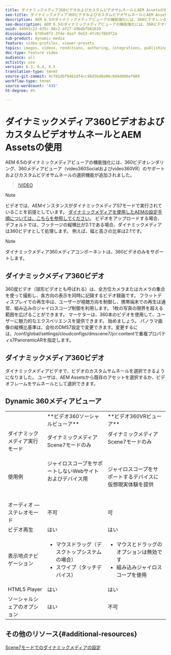 ```yaml
---
title: ダイナミックメディア360ビデオおよびカスタムビデオサムネールとAEM Assetsの使用
seo-title: ダイナミックメディア360ビデオおよびカスタムビデオサムネールとAEM Assetsの使用
description: AEM 6.5のダイナミックメディアビューアの機能強化には、360ビデオレンダリング、360メディアビューア（video360Socialおよびvideo360VR）のサポートおよびカスタムビデオサムネールの選択機能が追加されました。
seo-description: AEM 6.5のダイナミックメディアビューアの機能強化には、360ビデオレンダリング、360メディアビューア（video360Socialおよびvideo360VR）のサポートおよびカスタムビデオサムネールの選択機能が追加されました。
uuid: 44b91c22-635c-48c2-af27-49bdbfb61639
discoiquuid: 67d5e0f2-3fde-4ea7-9e53-4fc0cf8b9f2a
sub-product: dynamic-media
feature: video-profiles, viewer-presets
topics: images, videos, renditions, authoring, integrations, publishing, metadata
doc-type: feature video
audience: all
activity: use
version: 6.3, 6.4, 6.5
translation-type: tm+mt
source-git-commit: 9cf01dbf9461df4cc96d5bd0a96c0d4d900af089
workflow-type: tm+mt
source-wordcount: '435'
ht-degree: 4%

---
```



# ダイナミックメディア360ビデオおよびカスタムビデオサムネールとAEM Assetsの使用

AEM 6.5のダイナミックメディアビューアの機能強化には、360ビデオレンダリング、360メディアビューア（video360Socialおよびvideo360VR）のサポートおよびカスタムビデオサムネールの選択機能が追加されました。

>[!VIDEO](https://video.tv.adobe.com/v/26391?quality=9&learn=on)

>[!NOTE]
>
>ビデオでは、AEMインスタンスがダイナミックメディアS7モードで実行されていることを前提としています。  [ダイナミックメディアを使用したAEMの設定手順については、こちらを参照してください](https://helpx.adobe.com/experience-manager/6-3/assets/using/config-dynamic-fp-14410.html)。 ビデオをアップロードする場合、デフォルトでは、フッテージの縦横比が2:1である場合、ダイナミックメディアは360ビデオとして処理します。 例えば、幅と高さの比率は2:1です。

>[!NOTE]
>
>ダイナミックメディア360メディアコンポーネントは、360ビデオのみをサポートします。

## ダイナミックメディア360ビデオ

360度ビデオ（球形ビデオとも呼ばれる）は、全方位カメラまたはカメラの集合を使って撮影し、各方向の表示を同時に記録するビデオ録画です。 フラットディスプレイでの再生中は、ユーザーが視聴方向を制御し、携帯端末での再生は通常、組み込みのジャイロスコープ制御を利用します。  1枚の写真の限界を超える範囲を広げることができます。 マーケターは、360本のビデオを使用して、ユーザーに魅力的なエクスペリエンスを提供できます。  始めましょう。 パノラマ画像の縦横比基準は、会社のDMS7設定で変更できます。変更するには、/conf/global/settings/cloudconfigs/dmscene7/jcr:contentで重複プロパティs7PanoramicARを指定します。

## ダイナミックメディア360ビデオ

ダイナミックメディアビデオで、ビデオのカスタムサムネールを選択できるようになりました。 ユーザは、AEM Assetsから既存のアセットを選択するか、ビデオフレームをサムネールとして選択できます。

## Dynamic 360メディアビューア

<table> 
 <tbody>
   <tr>
      <td> </td>
      <td>**ビデオ360ソーシャルビューア**</td>
      <td>**ビデオ360VRビューア**</td>
   </tr>
   <tr>
      <td>ダイナミックメディア実行モード</td>
      <td>ダイナミックメディアScene7モードのみ</td>
      <td>ダイナミックメディアScene7モードのみ<br>
         <br>
      </td>
   </tr>
   <tr>
      <td>使用例</td>
      <td>
         <p>ジャイロスコープをサポートしないWebサイトおよびデバイス用</p>
         <p> </p>
      </td>
      <td>
         <p>ジャイロスコープをサポートするデバイスに仮想現実体験を提供 </p>
      </td>
   </tr>
   <tr>
      <td>オーディオ — ステレオモード</td>
      <td>不可</td>
      <td>可</td>
   </tr>
   <tr>
      <td>ビデオ再生</td>
      <td>はい</td>
      <td>はい</td>
   </tr>
   <tr>
      <td>表示地点ナビゲーション</td>
      <td>
         <ul>
            <li>マウスドラッグ（デスクトップシステムの場合）</li>
            <li>スワイプ（タッチデバイス）</li>
         </ul>
      </td>
      <td>
         <ul>
            <li>マウスとドラッグのオプションは無効です</li>
            <li>組み込みジャイロスコープを使用</li>
         </ul>
      </td>
   </tr>
   <tr>
      <td>HTML5 Player</td>
      <td>はい</td>
      <td>はい</td>
   </tr>
   <tr>
      <td>ソーシャルシェアのオプション</td>
      <td>はい</td>
      <td>不可</td>
   </tr>
</tbody>
</table>

## その他のリソース{#additional-resources}

[Scene7モードでのダイナミックメディアの設定](https://helpx.adobe.com/jp/experience-manager/6-5/assets/using/config-dms7.html)
